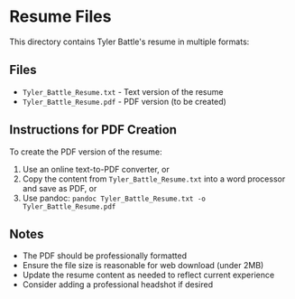 # Resume Files

This directory contains Tyler Battle's resume in multiple formats:

## Files
- `Tyler_Battle_Resume.txt` - Text version of the resume
- `Tyler_Battle_Resume.pdf` - PDF version (to be created)

## Instructions for PDF Creation

To create the PDF version of the resume:

1. Use an online text-to-PDF converter, or
2. Copy the content from `Tyler_Battle_Resume.txt` into a word processor and save as PDF, or
3. Use pandoc: `pandoc Tyler_Battle_Resume.txt -o Tyler_Battle_Resume.pdf`

## Notes
- The PDF should be professionally formatted
- Ensure the file size is reasonable for web download (under 2MB)
- Update the resume content as needed to reflect current experience
- Consider adding a professional headshot if desired